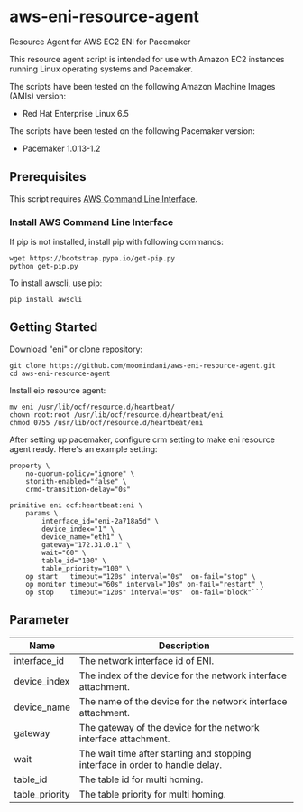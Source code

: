 # aws-eni-resource-agent

Resource Agent for AWS EC2 ENI for Pacemaker

This resource agent script is intended for use with Amazon EC2 instances running Linux operating systems and Pacemaker.

The scripts have been tested on the following Amazon Machine Images (AMIs) version:

* Red Hat Enterprise Linux 6.5

The scripts have been tested on the following Pacemaker version:

* Pacemaker 1.0.13-1.2

## Prerequisites

This script requires [AWS Command Line Interface](http://aws.amazon.com/cli/).

### Install AWS Command Line Interface

If pip is not installed, install pip with following commands:
```
wget https://bootstrap.pypa.io/get-pip.py
python get-pip.py
```
To install awscli, use pip:

```
pip install awscli
```

## Getting Started

Download "eni" or clone repository: 

```
git clone https://github.com/moomindani/aws-eni-resource-agent.git
cd aws-eni-resource-agent
```

Install eip resource agent:

```
mv eni /usr/lib/ocf/resource.d/heartbeat/
chown root:root /usr/lib/ocf/resource.d/heartbeat/eni
chmod 0755 /usr/lib/ocf/resource.d/heartbeat/eni
```

After setting up pacemaker, configure crm setting to make eni resource agent ready. 
Here's an example setting:

```
property \
    no-quorum-policy="ignore" \
    stonith-enabled="false" \
    crmd-transition-delay="0s"
 
primitive eni ocf:heartbeat:eni \
    params \
        interface_id="eni-2a718a5d" \
        device_index="1" \
        device_name="eth1" \
        gateway="172.31.0.1" \
        wait="60" \
        table_id="100" \
        table_priority="100" \
    op start   timeout="120s" interval="0s"  on-fail="stop" \
    op monitor timeout="60s" interval="10s" on-fail="restart" \
    op stop    timeout="120s" interval="0s"  on-fail="block"```

```

## Parameter

Name                       | Description
-------------------------- | -------------------------------------------------
interface_id               | The network interface id of ENI.
device_index               | The index of the device for the network interface attachment.
device_name                | The name of the device for the network interface attachment.
gateway                    | The gateway of the device for the network interface attachment.
wait                       | The wait time after starting and stopping interface in order to handle delay.
table_id                   | The table id for multi homing.
table_priority             | The table priority for multi homing.

